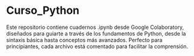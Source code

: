# Curso_Python
Este repositorio contiene cuadernos .ipynb desde Google Colaboratory, diseñados para guiarte a través de los fundamentos de Python, desde la sintaxis básica hasta conceptos más avanzados. Perfecto para principiantes, cada archivo está comentado para facilitar la comprensión.
